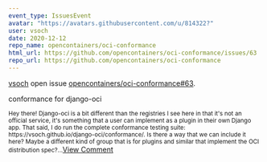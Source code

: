 ```yaml
---
event_type: IssuesEvent
avatar: "https://avatars.githubusercontent.com/u/814322?"
user: vsoch
date: 2020-12-12
repo_name: opencontainers/oci-conformance
html_url: https://github.com/opencontainers/oci-conformance/issues/63
repo_url: https://github.com/opencontainers/oci-conformance
---
```


<a href='https://github.com/vsoch' target='_blank'>vsoch</a> open issue <a href='https://github.com/opencontainers/oci-conformance/issues/63' target='_blank'>opencontainers/oci-conformance#63</a>.

<p>conformance for django-oci</p><small>Hey there! Django-oci is a bit different than the registries I see here in that it's not an official service, it's something that a user can implement as a plugin in their own Django app. That said, I do run the complete conformance testing suite: https://vsoch.github.io/django-oci/conformance/. Is there a way that we can include it here? Maybe a different kind of group that is for plugins and similar that implement the OCI distribution spec?...</small><a href='https://github.com/opencontainers/oci-conformance/issues/63' target='_blank'>View Comment</a>